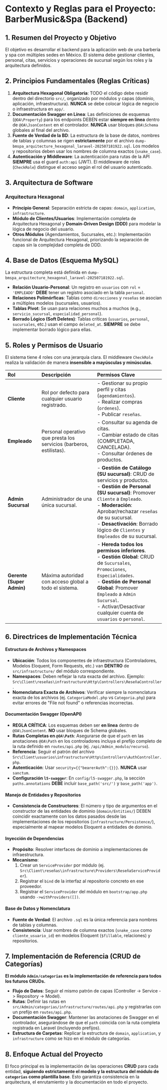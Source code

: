 # Contexto y Reglas para el Proyecto: BarberMusic&Spa (Backend)

## 1. Resumen del Proyecto y Objetivo

El objetivo es desarrollar el backend para la aplicación web de una barbería y spa con múltiples sedes en México. El sistema debe gestionar clientes, personal, citas, servicios y operaciones de sucursal según los roles y la arquitectura definidos.

## 2. Principios Fundamentales (Reglas Críticas)

1.  **Arquitectura Hexagonal Obligatoria**: TODO el código debe residir dentro del directorio `src/`, organizado por módulos y capas (dominio, aplicación, infraestructura). **NUNCA** se debe colocar lógica de negocio o infraestructura en `app/`.
2.  **Documentación Swagger en Línea**: Las definiciones de esquemas (`@OA\Property`) para los endpoints DEBEN estar **siempre en línea** dentro de `@OA\JsonContent` en el controlador. **NUNCA** usar bloques `@OA\Schema` globales al final del archivo.
3.  **Fuente de Verdad de la BD**: La estructura de la base de datos, nombres de tablas y columnas se rigen **estrictamente** por el archivo `dump-bmspa_arquitecture_hexagonal_laravel-202507181922.sql`. Los modelos y repositorios deben usar los nombres de columna exactos (`snake_case`).
4.  **Autenticación y Middleware**: La autenticación para rutas de la API **SIEMPRE** usa el guard `auth:api` (JWT). El middleware de roles (`CheckRole`) distingue el acceso según el rol del usuario autenticado.

## 3. Arquitectura de Software

### Arquitectura Hexagonal

-   **Principio General**: Separación estricta de capas: `domain`, `application`, `infrastructure`.
-   **Módulo de Clientes/Usuarios**: Implementación completa de Arquitectura Hexagonal y **Domain-Driven Design (DDD)** para modelar la lógica de negocio del usuario.
-   **Otros Módulos** (Agendamientos, Sucursales, etc.): Implementación funcional de Arquitectura Hexagonal, priorizando la separación de capas sin la complejidad completa de DDD.

## 4. Base de Datos (Esquema MySQL)

La estructura completa está definida en `dump-bmspa_arquitecture_hexagonal_laravel-202507181922.sql`.

-   **Relación Usuario-Personal**: Un registro en `usuarios` con `rol` = `'EMPLEADO'` **DEBE** tener un registro asociado en la tabla `personal`.
-   **Relaciones Polimórficas**: Tablas como `direcciones` y `reseñas` se asocian a múltiples modelos (sucursales, usuarios).
-   **Tablas Pivot**: Se usan para relaciones muchos a muchos (e.g., `servicio_sucursal`, `especialidad_personal`).
-   **Borrado Lógico (Soft Deletes)**: Tablas críticas (`usuarios`, `personal`, `sucursales`, etc.) usan el campo `deleted_at`. **SIEMPRE** se debe implementar borrado lógico para ellas.

## 5. Roles y Permisos de Usuario

El sistema tiene 4 roles con una jerarquía clara. El middleware `CheckRole` realiza la validación de manera **insensible a mayúsculas y minúsculas**.

| Rol | Descripción | Permisos Clave |
| :--- | :--- | :--- |
| **Cliente** | Rol por defecto para cualquier usuario registrado. | - Gestionar su propio perfil y citas (`agendamientos`).<br>- Realizar compras (`ordenes`).<br>- Publicar `reseñas`. |
| **Empleado** | Personal operativo que presta los servicios (barberos, estilistas). | - Consultar su agenda de citas.<br>- Cambiar estado de citas (COMPLETADA, CANCELADA).<br>- Consultar órdenes de productos. |
| **Admin Sucursal** | Administrador de una única sucursal. | - **Gestión de Catálogo (SU sucursal)**: CRUD de servicios y productos.<br>- **Gestión de Personal (SU sucursal)**: Promover `Cliente` a `Empleado`.<br>- **Moderación**: Aprobar/rechazar `reseñas` de su sucursal.<br>- **Desactivación**: Borrado lógico de `Clientes` y `Empleados` de su sucursal. |
| **Gerente (Super Admin)** | Máxima autoridad con acceso global a todo el sistema. | - **Hereda todos los permisos inferiores**.<br>- **Gestión Global**: CRUD de `Sucursales`, `Promociones`, `Especialidades`.<br>- **Gestión de Personal Global**: Promover `Empleado` a `Admin Sucursal`.<br>- Activar/Desactivar cualquier cuenta de `usuarios` o `personal`. |

## 6. Directrices de Implementación Técnica

#### **Estructura de Archivos y Namespaces**
-   **Ubicación**: Todos los componentes de infraestructura (Controladores, Modelos Eloquent, Form Requests, etc.) van **DENTRO** de `src/infrastructure/` del módulo correspondiente.
-   **Namespaces**: Deben reflejar la ruta exacta del archivo. Ejemplo: `Src\Client\reseñas\infrastructure\Http\Controllers\ReseñaController`.
-   **Nomenclatura Exacta de Archivos**: Verificar siempre la nomenclatura exacta de los archivos (ej. `CategoriaModel.php` vs `Categoria.php`) para evitar errores de "File not found" o referencias incorrectas.

#### **Documentación Swagger (OpenAPI)**
-   **REGLA CRÍTICA**: Los esquemas deben ser **en línea** dentro de `@OA\JsonContent`. **NO** usar bloques de Schema globales.
-   **Rutas Completas en `@OA\Path`**: Asegurarse de que el `path` en las anotaciones `@OA\Path` en los controladores incluya el prefijo completo de la ruta definido en `routes/api.php` (ej. `/api/Admin_modulo/recurso`).
-   **Referencia**: Seguir el patrón del archivo `Src\Client\usuarios\infrastructure\Http\Controllers\AuthController.php`.
-   **Autenticación**: Usar `security={{"bearerAuth":{}}}`. **NUNCA** usar `sanctum`.
-   **Configuración `l5-swagger`**: En `config/l5-swagger.php`, la sección `paths.annotations` **DEBE** incluir `base_path('src/')` y `base_path('app')`.

#### **Manejo de Entidades y Repositorios**
-   **Consistencia de Constructores**: El número y tipo de argumentos en el constructor de las entidades de dominio (`domain/Entities/`) DEBEN coincidir exactamente con los datos pasados desde las implementaciones de los repositorios (`infrastructure/Persistence/`), especialmente al mapear modelos Eloquent a entidades de dominio.

#### **Inyección de Dependencias**
-   **Propósito**: Resolver interfaces de dominio a implementaciones de infraestructura.
-   **Mecanismo**:
    1.  Crear un `ServiceProvider` por módulo (ej. `Src\Client\reseñas\infrastructure\Providers\ReseñaServiceProvider`).
    2.  Registrar el `bind` de la interfaz al repositorio concreto en ese proveedor.
    3.  Registrar el `ServiceProvider` del módulo en `bootstrap/app.php` usando `->withProviders([])`.

#### **Base de Datos y Nomenclatura**
-   **Fuente de Verdad**: El archivo `.sql` es la única referencia para nombres de tablas y columnas.
-   **Consistencia**: Usar nombres de columna exactos (`snake_case` como `cliente_usuario_id`) en modelos Eloquent (`$fillable`, relaciones) y repositorios.

## 7. Implementación de Referencia (CRUD de Categorías)

**El módulo `Admin/categorias` es la implementación de referencia para todos los futuros CRUDs.**

-   **Flujo de Datos**: Seguir el mismo patrón de capas (Controller -> Service -> Repository -> Model).
-   **Rutas**: Definir las rutas en `src/Admin/categorias/infrastructure/routes/api.php` y registrarlas con un prefijo en `routes/api.php`.
-   **Documentación Swagger**: Mantener las anotaciones de Swagger en el controlador, asegurándose de que el `path` coincida con la ruta completa registrada en Laravel (incluyendo prefijos).
-   **Estructura de Carpetas**: Replicar la estructura de `domain`, `application`, y `infrastructure` como se hizo en el módulo de categorías.

## 8. Enfoque Actual del Proyecto

El foco principal es la implementación de las operaciones **CRUD** para cada entidad, **siguiendo estrictamente el modelo y la estructura del módulo de `categorias` como plantilla base**. Esto garantiza consistencia en la arquitectura, el enrutamiento y la documentación en todo el proyecto.